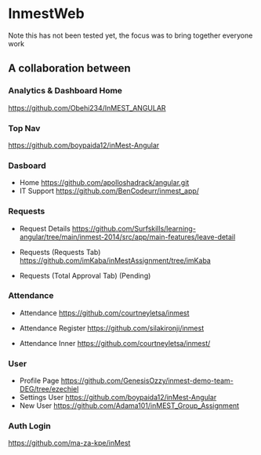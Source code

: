 # InmestWeb

Note this has not been tested yet, the focus was to bring together everyone work 


## A collaboration between

### Analytics & Dashboard Home
https://github.com/Obehi234/InMEST_ANGULAR

### Top Nav
https://github.com/boypaida12/inMest-Angular

### Dasboard 
- Home 
https://github.com/apolloshadrack/angular.git
- IT Support
https://github.com/BenCodeurr/inmest_app/

### Requests 

- Request Details
https://github.com/Surfskills/learning-angular/tree/main/inmest-2014/src/app/main-features/leave-detail

- Requests (Requests Tab)
https://github.com/imKaba/inMestAssignment/tree/imKaba

- Requests (Total Approval Tab) (Pending)


### Attendance
- Attendance
https://github.com/courtneyletsa/inmest

- Attendance Register
https://github.com/silakironji/inmest

- Attendance Inner
https://github.com/courtneyletsa/inmest/


### User
- Profile Page
https://github.com/GenesisOzzy/inmest-demo-team-DEG/tree/ezechiel
- Settings User https://github.com/boypaida12/inMest-Angular
- New User
https://github.com/Adama101/inMEST_Group_Assignment


### Auth Login 
https://github.com/ma-za-kpe/inMest